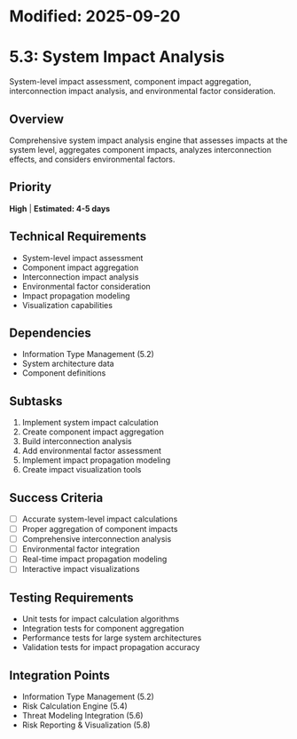 # Modified: 2025-09-20

# 5.3: System Impact Analysis

System-level impact assessment, component impact aggregation, interconnection impact analysis, and environmental factor consideration.

## Overview
Comprehensive system impact analysis engine that assesses impacts at the system level, aggregates component impacts, analyzes interconnection effects, and considers environmental factors.

## Priority
**High** | **Estimated: 4-5 days**

## Technical Requirements
- System-level impact assessment
- Component impact aggregation
- Interconnection impact analysis
- Environmental factor consideration
- Impact propagation modeling
- Visualization capabilities

## Dependencies
- Information Type Management (5.2)
- System architecture data
- Component definitions

## Subtasks
1. Implement system impact calculation
2. Create component impact aggregation
3. Build interconnection analysis
4. Add environmental factor assessment
5. Implement impact propagation modeling
6. Create impact visualization tools

## Success Criteria
- [ ] Accurate system-level impact calculations
- [ ] Proper aggregation of component impacts
- [ ] Comprehensive interconnection analysis
- [ ] Environmental factor integration
- [ ] Real-time impact propagation modeling
- [ ] Interactive impact visualizations

## Testing Requirements
- Unit tests for impact calculation algorithms
- Integration tests for component aggregation
- Performance tests for large system architectures
- Validation tests for impact propagation accuracy

## Integration Points
- Information Type Management (5.2)
- Risk Calculation Engine (5.4)
- Threat Modeling Integration (5.6)
- Risk Reporting & Visualization (5.8)
